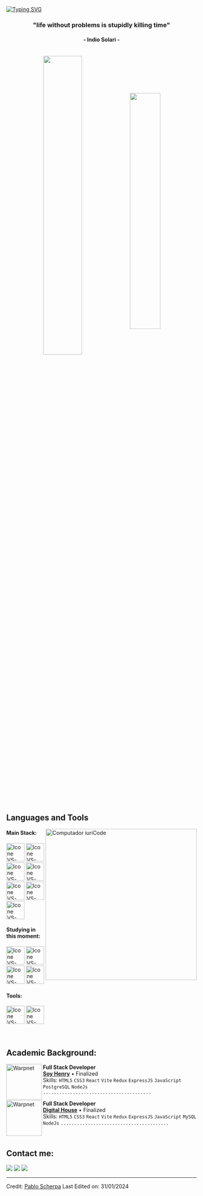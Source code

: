 [![Typing SVG](https://readme-typing-svg.herokuapp.com?color=FF3670&size=35&center=true&vCenter=true&width=1000&lines=Welcome+to+my+GitHub+profile!;My+name+is+Pablo+Scherpa;I'm+Full+Stack+Developer+Student)](https://git.io/typing-svg)

<h3 align="center">"life without problems is stupidly killing time"</h3>
<h4 align="center">- Indio Solari -</h4>

<br>

<div align="center" style="margin-bottom:200px">
 <img width=45% align="center" src="https://github-readme-stats.vercel.app/api?username=scherpablo&theme=radical&show_icons=true" />
 <img width=40% align="center" src="https://github-readme-stats.vercel.app/api/top-langs/?username=scherpablo&layout=compact&theme=radical" />
</div>


<br>

## Languages and Tools

<img src="https://raw.githubusercontent.com/MicaelliMedeiros/micaellimedeiros/master/image/computer-illustration.png" min-width="400px" max-width="400px" width="400px" align="right" alt="Computador iuriCode">

#### Main Stack:
  [<img height="48px" width="48px" alt="Icone VS-Code" src="https://skillicons.dev/icons?i=html"/>](https://developer.mozilla.org/en-US/docs/Web/HTML)
  [<img height="48px" width="48px" alt="Icone VS-Code" src="https://skillicons.dev/icons?i=css"/>](https://developer.mozilla.org/en-US/docs/Web/CSS)
  [<img height="48px" width="48px" alt="Icone VS-Code" src="https://skillicons.dev/icons?i=js"/>](https://developer.mozilla.org/en-US/docs/Web/JavaScript)
  [<img height="48px" width="48px" alt="Icone VS-Code" src="https://skillicons.dev/icons?i=nodejs"/>](https://nodejs.org/en)
  [<img height="48px" width="48px" alt="Icone VS-Code" src="https://skillicons.dev/icons?i=react"/>](https://react.dev/)
  [<img height="48px" width="48px" alt="Icone VS-Code" src="https://skillicons.dev/icons?i=postman"/>](https://www.postman.com/)
  [<img height="48px" width="48px" alt="Icone VS-Code" src="https://skillicons.dev/icons?i=express"/>](https://expressjs.com/es/)

#### Studying in this moment:
  [<img height="48px" width="48px" alt="Icone VS-Code" src="https://skillicons.dev/icons?i=nextjs"/>](https://nextjs.org/)
  [<img height="48px" width="48px" alt="Icone VS-Code" src="https://skillicons.dev/icons?i=ts"/>](https://www.typescriptlang.org/)
    [<img height="48px" width="48px" alt="Icone VS-Code" src="https://skillicons.dev/icons?i=astro"/>](https://astro.build/)
    [<img height="48px" width="48px" alt="Icone VS-Code" src="https://skillicons.dev/icons?i=tailwind"/>](https://tailwindcss.com/)

#### Tools:

  [<img height="48px" width="48px" alt="Icone VS-Code" src="https://skillicons.dev/icons?i=vscode"/>](https://code.visualstudio.com/)
  [<img height="48px" width="48px" alt="Icone VS-Code" src="https://skillicons.dev/icons?i=github"/>](https://github.com/)

<br>

## Academic Background:

[<img align="left" height="94px" width="94px" alt="Warpnet" src="https://cdn.theorg.com/d3119e0e-8202-4034-85ce-d0356382515e_thumb.jpg"/>](https://www.soyhenry.com/)
**Full Stack Developer** \
[**Soy Henry**](https://www.soyhenry.com/)  • Finalized\
Skills: `HTML5` `CSS3` `React` `Vite` `Redux` `ExpressJS` `JavaScript` `PostgreSQL` `NodeJs` `........................................`

[<img align="left" height="94px" width="94px" alt="Warpnet" src="https://startupeable.com/directorio/wp-content/uploads/2021/02/WhatsAppImage2020-08-23at6.45.12PM.jpeg"/>](https://www.digitalhouse.com/)
**Full Stack Developer** \
[**Digital House**](https://www.digitalhouse.com/) • Finalized \
Skills: `HTML5` `CSS3` `React` `Vite` `Redux` `ExpressJS` `JavaScript` `MySQL` `NodeJs` `........................................` 

<br>

## Contact me:
<div>
<a href="https://www.instagram.com/scherpablo/" target="_blank"><img loading="lazy" src="https://img.shields.io/badge/-Instagram-%23E4405F?style=for-the-badge&logo=instagram&logoColor=white" target="_blank"></a>
<a href = "mailto: pabloscherpa@gmail.com"><img loading="lazy" src="https://img.shields.io/badge/Gmail-D14836?style=for-the-badge&logo=gmail&logoColor=white" target="_blank"></a>
<a href="https://www.linkedin.com/in/scherpablo/" target="_blank"><img loading="lazy" src="https://img.shields.io/badge/-LinkedIn-%230077B5?style=for-the-badge&logo=linkedin&logoColor=white" target="_blank"></a>   
</div>


------
Credit: [Pablo Scherpa](https://github.com/scherpablo)
Last Edited on: 31/01/2024
